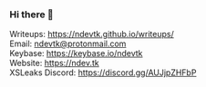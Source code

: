 ### Hi there 👋
Writeups: https://ndevtk.github.io/writeups/  
Email: ndevtk@protonmail.com  
Keybase: https://keybase.io/ndevtk  
Website: https://ndev.tk  
XSLeaks Discord: https://discord.gg/AUJjpZHFbP
